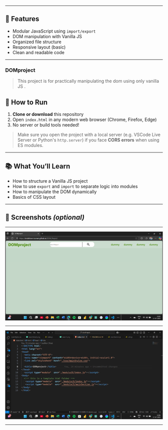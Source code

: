 
---

## 🚀 Features

- Modular JavaScript using `import/export`
- DOM manipulation with Vanilla JS
- Organized file structure
- Responsive layout (basic)
- Clean and readable code

---
### DOMproject
>This project is for practically 
 manipulating the dom using only vanilla JS .
## 🔧 How to Run

1. **Clone or download** this repository
2. Open `index.html` in any modern web browser (Chrome, Firefox, Edge)
3. No server or build tools needed!

> Make sure you open the project with a local server (e.g. VSCode Live Server or Python's `http.server`) if you face **CORS errors** when using ES modules.

---

## 📚 What You’ll Learn

- How to structure a Vanilla JS project
- How to use `export` and `import` to separate logic into modules
- How to manipulate the DOM dynamically
- Basics of CSS layout

---

## 📸 Screenshots *(optional)*

---
![Dummy site](./media/mainShot.png)

---

![HTML template code](./media/htmlShot.png)

___